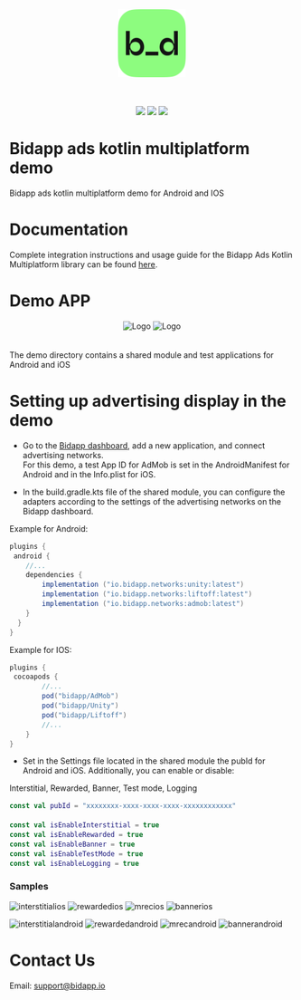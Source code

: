 
<div align="center">
    <img alt="Logo" src="demo/shared/src/commonMain/composeResources/drawable/bidapp_logo.png" width="120"/>
</div>
 <br/><br/>
<div align="center">
    <p>
        <img src="https://img.shields.io/badge/Kotlin-_multiplatform-blue"/>
        <img src="https://img.shields.io/badge/Android-green"/>
        <img src="https://img.shields.io/badge/IOS-red"/>
    </p>
</div>

# Bidapp ads kotlin multiplatform demo

Bidapp ads kotlin multiplatform demo for Android and IOS

# Documentation

Complete integration instructions and usage guide for the Bidapp Ads Kotlin Multiplatform library can be found [here](https://docs.bidapp.io).

# Demo APP
<div align="center">
  <img alt="Logo" src="https://github.com/bidapphub/bidapp-kotlin-multiplatform-plugin/assets/148830475/ca3dd16c-d331-42b7-8fdc-d523f4dbe7d7" width="350"/>
  <img alt="Logo" src="https://github.com/bidapphub/bidapp-kotlin-multiplatform-plugin/assets/148830475/beb03923-69e8-43ca-9382-338a4cfa33af" width="350"/>

</div>
<br/><br/>
The demo directory contains a shared module and test applications for Android and iOS

# Setting up advertising display in the demo

* Go to the [Bidapp dashboard](https://dashboard-564.pages.dev), add a new application, and connect advertising networks.  
For this demo, a test App ID for AdMob is set in the AndroidManifest for Android and in the Info.plist for iOS.

* In the build.gradle.kts file of the shared module, you can configure the adapters 	according to the settings of the advertising networks on the Bidapp dashboard.


Example for Android:
```groovy
plugins {
 android {
    //...
    dependencies {
        implementation ("io.bidapp.networks:unity:latest")
        implementation ("io.bidapp.networks:liftoff:latest")
        implementation ("io.bidapp.networks:admob:latest")
    }
  }
}
```

Example for IOS:
```groovy
plugins {
 cocoapods {
        //...
        pod("bidapp/AdMob")
        pod("bidapp/Unity")
        pod("bidapp/Liftoff")
        //...
    }
}
```

* Set in the Settings file located in the shared module the pubId for Android and iOS. Additionally, you can enable or disable:

Interstitial, Rewarded, Banner, Test mode, Logging

```kotlin
const val pubId = "xxxxxxxx-xxxx-xxxx-xxxx-xxxxxxxxxxxx"

const val isEnableInterstitial = true
const val isEnableRewarded = true
const val isEnableBanner = true
const val isEnableTestMode = true
const val isEnableLogging = true
```


### Samples
![interstitialios](https://github.com/bidapphub/bidapp-kotlin-multiplatform-plugin/assets/148830475/367af6a6-8013-40fb-aea3-c1d0724f875e)
![rewardedios](https://github.com/bidapphub/bidapp-kotlin-multiplatform-plugin/assets/148830475/ca1878a1-0527-4f22-8609-99efda607cd9)
![mrecios](https://github.com/bidapphub/bidapp-kotlin-multiplatform-plugin/assets/148830475/78730b45-da9a-472e-8d9b-b3cfa67d5d85)
![bannerios](https://github.com/bidapphub/bidapp-kotlin-multiplatform-plugin/assets/148830475/de314a7a-4a9a-4ba9-b1d6-142e3be57161)




![interstitialandroid](https://github.com/bidapphub/bidapp-kotlin-multiplatform-plugin/assets/148830475/cc7d2789-fd1c-4e74-b181-ece7ca6d0152)
![rewardedandroid](https://github.com/bidapphub/bidapp-kotlin-multiplatform-plugin/assets/148830475/64da5ea4-56c3-47b1-9409-6379d29a11ac)
![mrecandroid](https://github.com/bidapphub/bidapp-kotlin-multiplatform-plugin/assets/148830475/a47799d4-0fb0-40d7-9293-0e36da7d31f9)
![bannerandroid](https://github.com/bidapphub/bidapp-kotlin-multiplatform-plugin/assets/148830475/8d984357-b405-43e2-bad4-ed7a8bb16ecb)



# Contact Us

Email: [support@bidapp.io](support@bidapp.io)
